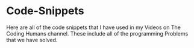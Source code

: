 # Code-Snippets

Here are all of the code snippets that I have used in my Videos on The Coding Humans channel.
These include all of the programming Problems that we have solved.

